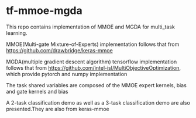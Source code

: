 # tf-mmoe-mgda

This repo contains implementation of MMOE and MGDA for multi_task learning.

MMOE(Multi-gate Mixture-of-Experts) implementation follows that from https://github.com/drawbridge/keras-mmoe 

MGDA(multiple gradient descent algorithm) tensorflow implementation follows that from https://github.com/intel-isl/MultiObjectiveOptimization,
which provide pytorch and numpy implementation

The task shared variables are composed of the MMOE expert kernels, bias and gate kernels and bias

A 2-task classification demo as well as a 3-task classification demo are also presented.They are also from keras-mmoe
